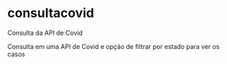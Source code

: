 # consultacovid
Consulta da API de Covid

Consulta em uma API de Covid e opção de filtrar por estado para ver os casos
